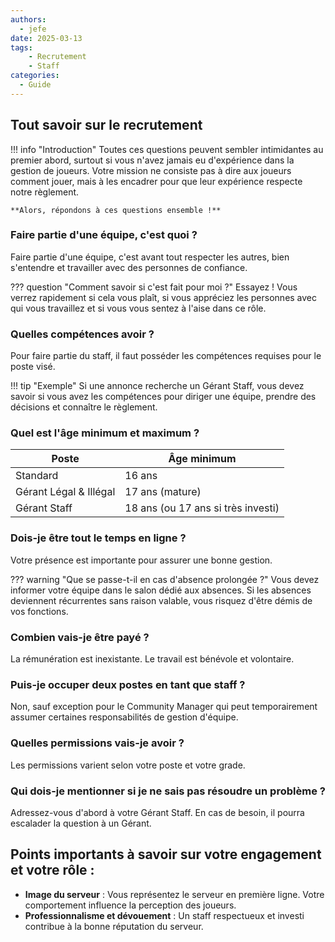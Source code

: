 ```yaml
---
authors:
  - jefe
date: 2025-03-13
tags:
    - Recrutement
    - Staff
categories:
  - Guide
---
```



## Tout savoir sur le recrutement

!!! info "Introduction"
    Toutes ces questions peuvent sembler intimidantes au premier abord, surtout si vous n'avez jamais eu d'expérience dans la gestion de joueurs. Votre mission ne consiste pas à dire aux joueurs comment jouer, mais à les encadrer pour que leur expérience respecte notre règlement.

    **Alors, répondons à ces questions ensemble !**

### Faire partie d'une équipe, c'est quoi ?
Faire partie d'une équipe, c'est avant tout respecter les autres, bien s'entendre et travailler avec des personnes de confiance.

??? question "Comment savoir si c'est fait pour moi ?"
    Essayez ! Vous verrez rapidement si cela vous plaît, si vous appréciez les personnes avec qui vous travaillez et si vous vous sentez à l'aise dans ce rôle.

### Quelles compétences avoir ?
Pour faire partie du staff, il faut posséder les compétences requises pour le poste visé.

!!! tip "Exemple"
    Si une annonce recherche un Gérant Staff, vous devez savoir si vous avez les compétences pour diriger une équipe, prendre des décisions et connaître le règlement.

### Quel est l'âge minimum et maximum ?
| Poste             | Âge minimum |
|------------------|--------------|
| Standard        | 16 ans        |
| Gérant Légal & Illégal | 17 ans (mature) |
| Gérant Staff   | 18 ans (ou 17 ans si très investi) |

### Dois-je être tout le temps en ligne ?
Votre présence est importante pour assurer une bonne gestion.

??? warning "Que se passe-t-il en cas d'absence prolongée ?"
    Vous devez informer votre équipe dans le salon dédié aux absences. Si les absences deviennent récurrentes sans raison valable, vous risquez d'être démis de vos fonctions.

### Combien vais-je être payé ?
La rémunération est inexistante. Le travail est bénévole et volontaire.

### Puis-je occuper deux postes en tant que staff ?
Non, sauf exception pour le Community Manager qui peut temporairement assumer certaines responsabilités de gestion d'équipe.

### Quelles permissions vais-je avoir ?
Les permissions varient selon votre poste et votre grade.

### Qui dois-je mentionner si je ne sais pas résoudre un problème ?
Adressez-vous d'abord à votre Gérant Staff. En cas de besoin, il pourra escalader la question à un Gérant.

## Points importants à savoir sur votre engagement et votre rôle :

- **Image du serveur** : Vous représentez le serveur en première ligne. Votre comportement influence la perception des joueurs.
- **Professionnalisme et dévouement** : Un staff respectueux et investi contribue à la bonne réputation du serveur.
